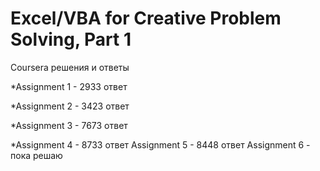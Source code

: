 # Excel/VBA for Creative Problem Solving, Part 1 

Coursera решения и ответы
 
*Assignment 1 - 2933 ответ

*Assignment 2 - 3423 ответ

*Assignment 3 - 7673 ответ

*Assignment 4 - 8733 ответ
Assignment 5 - 8448 ответ
Assignment 6 - пока решаю
